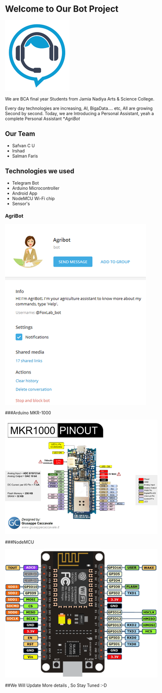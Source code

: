 # Welcome to Our Bot Project

<img src="https://github.com/salmanfarisvp/AgriBot/blob/master/images.png" alt="logo" class="inline"/>

We are BCA final year Students from Jamia Nadiya Arts & Science College.  


Every day technologies are increasing, AI, BigaData.... etc, All are growing Second by second.
Today, we are Introducing a Personal  Assistant, yeah a complete Personal Assistant **AgriBot*

## Our Team
 - Safvan C U
 - Irshad 
 - Salman Faris

## Technologies we used

 - Telegram Bot 
 - Arduino Microcontroller
 - Android App
 - NodeMCU Wi-Fi chip
 - Sensor's


### AgriBot

<img src="https://github.com/salmanfarisvp/AgriBot/blob/master/bot.PNG" alt="chatbot" class="inline"/>


###Arduino MKR-1000

<img src="https://github.com/salmanfarisvp/AgriBot/blob/master/MKR1000-Pinout-.png" alt="mkr1000" class="inline"/>

###NodeMCU

<img src="https://github.com/salmanfarisvp/AgriBot/blob/master/nodemcu_pins.png" alt="nodemcu" class="inline"/>


##We Will Update More details , So Stay Tuned  :-D 



